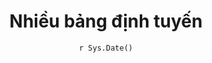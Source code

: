 ---
title : "Nhiều bảng định tuyến"
date : "`r Sys.Date()`"
weight : 3
chapter : false
pre : " <b> 3.3 </b> "
---